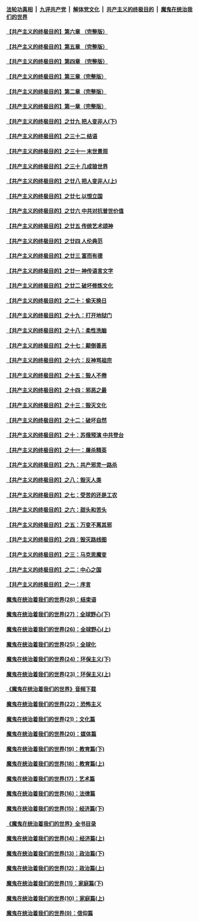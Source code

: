 ####  [法轮功真相](../../../../basic/blob/master/README.md?t=07061202) &nbsp;|&nbsp; [九评共产党](../../../../9ping.md/blob/master/README.md?t=07061202) &nbsp;|&nbsp; [解体党文化](../../../../jtdwh.md/blob/master/README.md?t=07061202)  &nbsp;|&nbsp; [共产主义的终极目的](../../../../gczydzjmd.md/blob/master/README.md?t=07061202) &nbsp;|&nbsp; [魔鬼在统治我们的世界](../../../../mgztzwmdsj.md/blob/master/README.md?t=07061202) 

#### [【共产主义的终极目的】第六章 （完整版）](../pages/nsc422/n11428913.md?t=07061202) 

#### [【共产主义的终极目的】第五章 （完整版）](../pages/nsc422/n11428912.md?t=07061202) 

#### [【共产主义的终极目的】第四章 （完整版）](../pages/nsc422/n11428907.md?t=07061202) 

#### [【共产主义的终极目的】第三章（完整版）](../pages/nsc422/n11428848.md?t=07061202) 

#### [【共产主义的终极目的】第二章（完整版）](../pages/nsc422/n11428831.md?t=07061202) 

#### [【共产主义的终极目的】第一章（完整版）](../pages/nsc422/n11417651.md?t=07061202) 

#### [【共产主义的终极目的】之廿九 把人变非人(下)](../pages/nsc422/n11344140.md?t=07061202) 

#### [【共产主义的终极目的】之三十二 结语](../pages/nsc422/n11360535.md?t=07061202) 

#### [【共产主义的终极目的】之三十一 末世景观](../pages/nsc422/n11351129.md?t=07061202) 

#### [【共产主义的终极目的】之三十 几成狼世界](../pages/nsc422/n11348280.md?t=07061202) 

#### [【共产主义的终极目的】之廿八 把人变非人(上)](../pages/nsc422/n11340492.md?t=07061202) 

#### [【共产主义的终极目的】之廿七 以恨立国](../pages/nsc422/n11336944.md?t=07061202) 

#### [【共产主义的终极目的】之廿六 中共对抗普世价值](../pages/nsc422/n11324785.md?t=07061202) 

#### [【共产主义的终极目的】之廿五 传统艺术颂神](../pages/nsc422/n11296396.md?t=07061202) 

#### [【共产主义的终极目的】之廿四 人伦典范](../pages/nsc422/n11296397.md?t=07061202) 

#### [【共产主义的终极目的】之廿三 富而有德](../pages/nsc422/n11283598.md?t=07061202) 

#### [【共产主义的终极目的】之廿一 神传语言文字](../pages/nsc422/n11263265.md?t=07061202) 

#### [【共产主义的终极目的】之廿二 破坏修炼文化](../pages/nsc422/n11245728.md?t=07061202) 

#### [【共产主义的终极目的】之二十：偷天换日](../pages/nsc422/n11238846.md?t=07061202) 

#### [【共产主义的终极目的】之十九：打开地狱门](../pages/nsc422/n11206376.md?t=07061202) 

#### [【共产主义的终极目的】之十八：柔性洗脑](../pages/nsc422/n11199994.md?t=07061202) 

#### [【共产主义的终极目的】之十七：颠倒善恶](../pages/nsc422/n11179782.md?t=07061202) 

#### [【共产主义的终极目的】之十六：反神骂祖宗](../pages/nsc422/n11166798.md?t=07061202) 

#### [【共产主义的终极目的】之十五：毁人不倦](../pages/nsc422/n11166792.md?t=07061202) 

#### [【共产主义的终极目的】之十四：邪恶之最](../pages/nsc422/n11150249.md?t=07061202) 

#### [【共产主义的终极目的】之十三：毁灭文化](../pages/nsc422/n11135227.md?t=07061202) 

#### [【共产主义的终极目的】之十二：破坏自然](../pages/nsc422/n11135214.md?t=07061202) 

#### [【共产主义的终极目的】之十：苏俄预演 中共登台](../pages/nsc422/n11118424.md?t=07061202) 

#### [【共产主义的终极目的】之十一：屠杀精英](../pages/nsc422/n11118442.md?t=07061202) 

#### [【共产主义的终极目的】之九：共产邪灵一路杀](../pages/nsc422/n11114139.md?t=07061202) 

#### [【共产主义的终极目的】之八：毁灭人类](../pages/nsc422/n11108503.md?t=07061202) 

#### [【共产主义的终极目的】之七：受苦的还是工农](../pages/nsc422/n11101809.md?t=07061202) 

#### [【共产主义的终极目的】之六：甜头和苦头](../pages/nsc422/n11096971.md?t=07061202) 

#### [【共产主义的终极目的】之五：万变不离其邪](../pages/nsc422/n11091285.md?t=07061202) 

#### [【共产主义的终极目的】之四：毁灭路线图](../pages/nsc422/n11086284.md?t=07061202) 

#### [【共产主义的终极目的】之三：马克思魔变](../pages/nsc422/n11061941.md?t=07061202) 

#### [【共产主义的终极目的】之二：中心之国](../pages/nsc422/n11047728.md?t=07061202) 

#### [【共产主义的终极目的】之一：序言](../pages/nsc422/n11086077.md?t=07061202) 

#### [魔鬼在统治着我们的世界(28)：结束语](../pages/nsc422/n10936246.md?t=07061202) 

#### [魔鬼在统治着我们的世界(27)：全球野心(下)](../pages/nsc422/n10928319.md?t=07061202) 

#### [魔鬼在统治着我们的世界(26)：全球野心(上)](../pages/nsc422/n10900318.md?t=07061202) 

#### [魔鬼在统治着我们的世界(25)：全球化](../pages/nsc422/n10788205.md?t=07061202) 

#### [魔鬼在统治着我们的世界(24)：环保主义(下)](../pages/nsc422/n10695307.md?t=07061202) 

#### [魔鬼在统治着我们的世界(23)：环保主义(上)](../pages/nsc422/n10688613.md?t=07061202) 

#### [《魔鬼在统治着我们的世界》音频下载](../pages/nsc422/n10635553.md?t=07061202) 

#### [魔鬼在统治着我们的世界(22)：恐怖主义](../pages/nsc422/n10614727.md?t=07061202) 

#### [魔鬼在统治着我们的世界(21)：文化篇](../pages/nsc422/n10597706.md?t=07061202) 

#### [魔鬼在统治着我们的世界(20)：媒体篇](../pages/nsc422/n10586579.md?t=07061202) 

#### [魔鬼在统治着我们的世界(19)：教育篇(下)](../pages/nsc422/n10564808.md?t=07061202) 

#### [魔鬼在统治着我们的世界(18)：教育篇(上)](../pages/nsc422/n10526970.md?t=07061202) 

#### [魔鬼在统治着我们的世界(17)：艺术篇](../pages/nsc422/n10499093.md?t=07061202) 

#### [魔鬼在统治着我们的世界(16)：法律篇](../pages/nsc422/n10485969.md?t=07061202) 

#### [魔鬼在统治着我们的世界(15)：经济篇(下)](../pages/nsc422/n10469975.md?t=07061202) 

#### [《魔鬼在统治着我们的世界》全书目录](../pages/nsc422/n10464261.md?t=07061202) 

#### [魔鬼在统治着我们的世界(14)：经济篇(上)](../pages/nsc422/n10457370.md?t=07061202) 

#### [魔鬼在统治着我们的世界(13)：政治篇(下)](../pages/nsc422/n10448270.md?t=07061202) 

#### [魔鬼在统治着我们的世界(12)：政治篇(上)](../pages/nsc422/n10444576.md?t=07061202) 

#### [魔鬼在统治着我们的世界(11)：家庭篇(下)](../pages/nsc422/n10440961.md?t=07061202) 

#### [魔鬼在统治着我们的世界(10)：家庭篇(上)](../pages/nsc422/n10435448.md?t=07061202) 

#### [魔鬼在统治着我们的世界(9)：信仰篇](../pages/nsc422/n10432159.md?t=07061202) 

